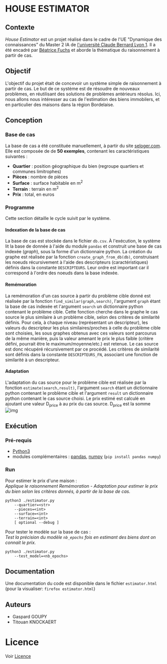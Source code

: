 # HOUSE ESTIMATOR


## Contexte

*House Estimator* est un projet réalisé dans le cadre de l'UE "Dynamique des connaissances" du Master 2 IA de [l'université Claude Bernard Lyon 1](https://www.univ-lyon1.fr/). Il a été encadré par [Béatrice Fuchs](https://perso.liris.cnrs.fr/beatrice.fuchs/) et aborde la thématique du raisonnement à partir de cas. 


## Objectif 

L'objectif du projet était de concevoir un système simple de raisonnement à partir de cas. Le but de ce système est de résoudre de nouveaux problèmes, en réutilisant des solutions de problèmes antérieurs résolus. Ici, nous allons nous intéresser au cas de l'estimation des biens immobilers, et en particulier des maisons dans la région Bordelaise.


## Conception

### Base de cas
La base de cas a été constituée manuellement, à partir du site [seloger.com](https://www.seloger.com/). Elle est composée de de **50 exemples**, contenant les caractéristiques suivantes :
- **Quartier** : position géographique du bien (regroupe quartiers et communes limitrophes)
- **Pièces** : nombre de pièces
- **Surface** : surface habitable en m<sup>2</sup>
- **Terrain** : terrain en m<sup>2</sup>
- **Prix** : total, en euros

### Programme
Cette section détaille le cycle suivit par le système.  

#### Indexation de la base de cas
La base de cas est stockée dans le fichier `db.csv`. À l'exécution, le système lit la base de donnée à l'aide du module `pandas` et construit une base de cas indexée (*graph*), sous la forme d'un dictionnaire python. La création du graphe est réalisée par la fonction `create_graph_from_db(db)`, construisant les noeuds récursivement à l'aide des descripteurs (caractéristiques) définis dans la constante `DESCRIPTEURS`. Leur ordre est important car il correspond à l'ordre des noeuds dans la base indexée.
#### Remémoration 
La remémoration d'un cas source à partir du problème cible donné est réalisée par la fonction `find_similar(graph,search)`, l'argument `graph` étant la base de cas indexée et l'argument `search` un dictionnaire python contenant le problème cible. Cette fonction cherche dans le graphe le cas source le plus similaire à un problème cible, selon des critères de similarité définis. Pour cela, à chaque niveau (représentant un descripteur), les valeurs du descripteur les plus similaires/proches à celle du problème cible sont choisies, les sous graphes obtenus avec ces valeurs sont parcourus de la même manière, puis la valeur amenant le prix le plus faible (critère défini, pourrait être le maximum/moyenne/etc.) est retenue. Le cas source est donc récupéré récursivement par ce procédé. Les critères de similarité sont définis dans la constante `DESCRIPTEURS_FN`, associant une fonction de similarité à un descripteur.
#### Adaptation
L'adaptation du cas source pour le problème cible est réalisée par la fonction `estimate(search,result)`, l'argument `search` étant un dictionnaire python contenant le problème cible et l'argument `result` un dictionnaire python contenant le cas source choisi. Le prix estimé est calculé en ajoutant une valeur D<sub>price</sub> à au prix du cas source. D<sub>price</sub> est la somme ![img]("https://latex.codecogs.com/svg.image?%5Csum%20%5Cfrac%7Bvc%7D%7Bd%7D")



## Exécution

### Pré-requis
- [Python3](https://www.python.org/downloads/)
- modules complémentaires : [pandas](https://pandas.pydata.org/), [numpy](https://numpy.org/) (`pip install pandas numpy`)

### Run 
Pour estimer le prix d'une maison :  
*Applique le raisonnement Remémoration - Adaptation pour estimer le prix du bien selon les critères donnés, à partir de la base de cas.*
```
python3 ./estimator.py 
    --quartier=<str>
    --pieces=<int>
    --surface=<int>
    --terrain=<int>
    [ optional --debug ]
```
  
Pour tester le modèle sur la base de cas :  
*Test la précision du modèle `nb_epochs` fois en estimant des biens dont on connait le prix.*
```
python3 ./estimator.py 
    --test_model=<nb_epochs>
```


## Documentation
Une documentation du code est disponible dans le fichier `estimator.html` (pour la visualiser: `firefox estimator.html`)


## Auteurs 
- Gaspard GOUPY
- Titouan KNOCKAERT


# Licence
Voir [Licence](LICENCE.md)
